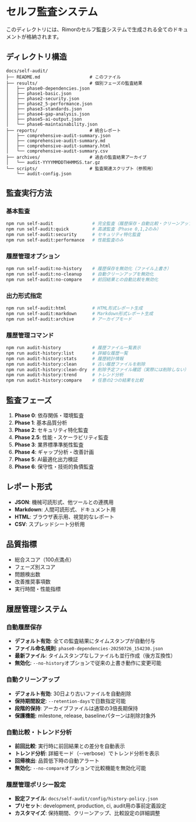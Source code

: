 # セルフ監査システム

このディレクトリには、Rimorのセルフ監査システムで生成される全てのドキュメントが格納されます。

## ディレクトリ構造

```
docs/self-audit/
├── README.md                   # このファイル
├── results/                    # 個別フェーズの監査結果
│   ├── phase0-dependencies.json
│   ├── phase1-basic.json
│   ├── phase2-security.json
│   ├── phase2_5-performance.json
│   ├── phase3-standards.json
│   ├── phase4-gap-analysis.json
│   ├── phase5-ai-output.json
│   └── phase6-maintainability.json
├── reports/                    # 統合レポート
│   ├── comprehensive-audit-summary.json
│   ├── comprehensive-audit-summary.md
│   ├── comprehensive-audit-summary.html
│   └── comprehensive-audit-summary.csv
├── archives/                   # 過去の監査結果アーカイブ
│   └── audit-YYYYMMDDTHHMMSS.tar.gz
└── scripts/                    # 監査関連スクリプト（参照用）
    └── audit-config.json
```

## 監査実行方法

### 基本監査
```bash
npm run self-audit               # 完全監査（履歴保存・自動比較・クリーンアップ有効）
npm run self-audit:quick         # 高速監査（Phase 0,1,2のみ）
npm run self-audit:security      # セキュリティ特化監査
npm run self-audit:performance   # 性能監査のみ
```

### 履歴管理オプション
```bash
npm run self-audit:no-history    # 履歴保存を無効化（ファイル上書き）
npm run self-audit:no-cleanup    # 自動クリーンアップを無効化
npm run self-audit:no-compare    # 前回結果との自動比較を無効化
```

### 出力形式指定
```bash
npm run self-audit:html          # HTML形式レポート生成
npm run self-audit:markdown      # Markdown形式レポート生成
npm run self-audit:archive       # アーカイブモード
```

### 履歴管理コマンド
```bash
npm run audit-history            # 履歴ファイル一覧表示
npm run audit-history:list       # 詳細な履歴一覧
npm run audit-history:stats      # 履歴統計情報
npm run audit-history:clean      # 古い履歴ファイルを削除
npm run audit-history:clean-dry  # 削除予定ファイル確認（実際には削除しない）
npm run audit-history:trend      # トレンド分析
npm run audit-history:compare    # 任意の2つの結果を比較
```

## 監査フェーズ

1. **Phase 0**: 依存関係・環境監査
2. **Phase 1**: 基本品質分析
3. **Phase 2**: セキュリティ特化監査
4. **Phase 2.5**: 性能・スケーラビリティ監査
5. **Phase 3**: 業界標準準拠性監査
6. **Phase 4**: ギャップ分析・改善計画
7. **Phase 5**: AI最適化出力検証
8. **Phase 6**: 保守性・技術的負債監査

## レポート形式

- **JSON**: 機械可読形式、他ツールとの連携用
- **Markdown**: 人間可読形式、ドキュメント用
- **HTML**: ブラウザ表示用、視覚的なレポート
- **CSV**: スプレッドシート分析用

## 品質指標

- 総合スコア（100点満点）
- フェーズ別スコア
- 問題検出数
- 改善推奨事項数
- 実行時間・性能指標

## 履歴管理システム

### 自動履歴保存
- **デフォルト有効**: 全ての監査結果にタイムスタンプが自動付与
- **ファイル命名規則**: `phase0-dependencies-20250726_154230.json`
- **最新ファイル**: タイムスタンプなしファイルも並行作成（後方互換性）
- **無効化**: `--no-history`オプションで従来の上書き動作に変更可能

### 自動クリーンアップ
- **デフォルト有効**: 30日より古いファイルを自動削除
- **保持期間設定**: `--retention-days`で日数指定可能
- **段階的保持**: アーカイブファイルは通常の3倍長期保持
- **保護機能**: milestone, release, baselineパターンは削除対象外

### 自動比較・トレンド分析
- **前回比較**: 実行時に前回結果との差分を自動表示
- **トレンド分析**: 詳細モード（--verbose）でトレンド分析を表示
- **回帰検出**: 品質低下時の自動アラート
- **無効化**: `--no-compare`オプションで比較機能を無効化可能

### 履歴管理ポリシー設定
- **設定ファイル**: `docs/self-audit/config/history-policy.json`
- **プリセット**: development, production, ci, audit用の事前定義設定
- **カスタマイズ**: 保持期間、クリーンアップ、比較設定の詳細調整